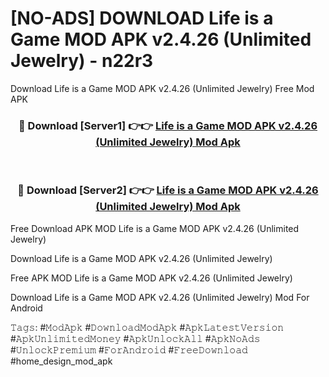 # [NO-ADS] DOWNLOAD Life is a Game MOD APK v2.4.26 (Unlimited Jewelry) - n22r3
Download Life is a Game MOD APK v2.4.26 (Unlimited Jewelry) Free Mod APK

<div align="center">
<h3>🔴 Download [Server1] 👉👉 <a href="https://apk-comot.site?title=Life_is_a_Game_MOD_APK_v2.4.26_(Unlimited_Jewelry)">Life is a Game MOD APK v2.4.26 (Unlimited Jewelry) Mod Apk</a></h3><br>

<h3>🔴 Download [Server2] 👉👉 <a href="https://apk-comot.site?title=Life_is_a_Game_MOD_APK_v2.4.26_(Unlimited_Jewelry)">Life is a Game MOD APK v2.4.26 (Unlimited Jewelry) Mod Apk</a></h3>
</div>


Free Download APK MOD Life is a Game MOD APK v2.4.26 (Unlimited Jewelry)

Download Life is a Game MOD APK v2.4.26 (Unlimited Jewelry) 

Free APK MOD Life is a Game MOD APK v2.4.26 (Unlimited Jewelry) 

Download Life is a Game MOD APK v2.4.26 (Unlimited Jewelry) Mod For Android

𝚃𝚊𝚐𝚜: #𝙼𝚘𝚍𝙰𝚙𝚔 #𝙳𝚘𝚠𝚗𝚕𝚘𝚊𝚍𝙼𝚘𝚍𝙰𝚙𝚔 #𝙰𝚙𝚔𝙻𝚊𝚝𝚎𝚜𝚝𝚅𝚎𝚛𝚜𝚒𝚘𝚗 #𝙰𝚙𝚔𝚄𝚗𝚕𝚒𝚖𝚒𝚝𝚎𝚍𝙼𝚘𝚗𝚎𝚢 #𝙰𝚙𝚔𝚄𝚗𝚕𝚘𝚌𝚔𝙰𝚕𝚕 #𝙰𝚙𝚔𝙽𝚘𝙰𝚍𝚜 #𝚄𝚗𝚕𝚘𝚌𝚔𝙿𝚛𝚎𝚖𝚒𝚞𝚖 #𝙵𝚘𝚛𝙰𝚗𝚍𝚛𝚘𝚒𝚍 #𝙵𝚛𝚎𝚎𝙳𝚘𝚠𝚗𝚕𝚘𝚊𝚍 #home_design_mod_apk